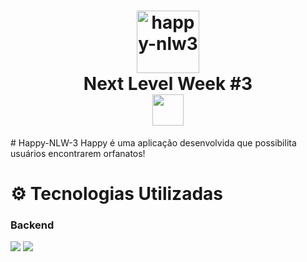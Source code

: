 <h1 align="center">
<image src="/Logo.svg" alt="happy-nlw3" height="100px"/>
  <br> Next Level Week #3</br>
  <image src="/nlw3.svg" height="50px"/>
</h1>
# Happy-NLW-3
Happy é uma aplicação desenvolvida que possibilita usuários encontrarem orfanatos!

# ⚙ Tecnologias Utilizadas

<h3>Backend</h3>
<div>

<img src="https://xesque.rocketseat.dev/platform/tech/node.svg" />
<img src="https://xesque.rocketseat.dev/platform/tech/graphql.svg" />
</div>
